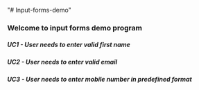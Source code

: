 "# Input-forms-demo"

### Welcome to input forms demo program

##### UC1 - User needs to enter valid first name

##### UC2 - User needs to enter valid email

##### UC3 - User needs to enter mobile number in predefined format
